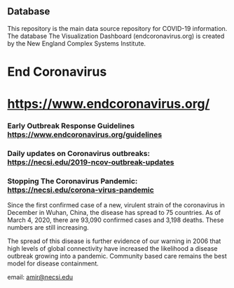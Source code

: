 ## Database

This repository is the main data source repository for COVID-19 information. The database 
The Visualization Dashboard (endcoronavirus.org) is created by the New England Complex Systems Institute.




# End Coronavirus

# https://www.endcoronavirus.org/

### Early Outbreak Response Guidelines https://www.endcoronavirus.org/guidelines
 
### Daily updates on Coronavirus outbreaks: https://necsi.edu/2019-ncov-outbreak-updates

### Stopping The Coronavirus Pandemic: https://necsi.edu/corona-virus-pandemic

Since the first confirmed case of a new, virulent strain of the coronavirus in December in Wuhan, China, the disease has spread to 75 countries. As of March 4, 2020, there are 93,090 confirmed cases and 3,198 deaths. These numbers are still increasing.

The spread of this disease is further evidence of our warning in 2006 that high levels of global connectivity have increased the likelihood a disease outbreak growing into a pandemic. Community based care remains the best model for disease containment.

email: amir@necsi.edu
